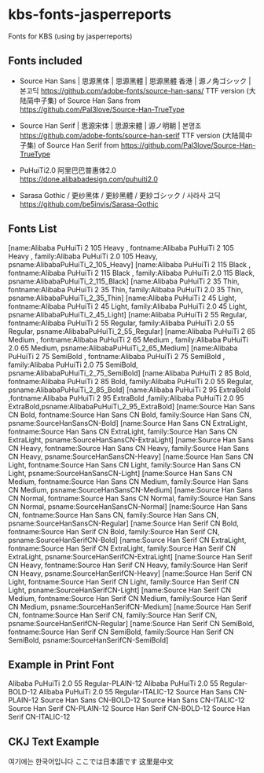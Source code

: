 # kbs-fonts-jasperreports
Fonts for KBS (using by jasperreports)

## Fonts included
* Source Han Sans | 思源黑体 | 思源黑體 | 思源黑體 香港 | 源ノ角ゴシック | 본고딕
https://github.com/adobe-fonts/source-han-sans/
  TTF version (大陆简中子集) of Source Han Sans from https://github.com/Pal3love/Source-Han-TrueType
  
* Source Han Serif | 思源宋体 | 思源宋體 | 源ノ明朝 | 본명조
https://github.com/adobe-fonts/source-han-serif
  TTF version (大陆简中子集) of Source Han Serif from https://github.com/Pal3love/Source-Han-TrueType

* PuHuiTi2.0 阿里巴巴普惠体2.0
https://done.alibabadesign.com/puhuiti2.0

* Sarasa Gothic / 更纱黑体 / 更紗黑體 / 更紗ゴシック / 사라사 고딕
https://github.com/be5invis/Sarasa-Gothic

## Fonts List
[name:Alibaba PuHuiTi 2 105 Heavy ,   fontname:Alibaba PuHuiTi 2 105 Heavy ,   family:Alibaba PuHuiTi 2.0 105 Heavy,   psname:AlibabaPuHuiTi_2_105_Heavy] 
[name:Alibaba PuHuiTi 2 115 Black ,   fontname:Alibaba PuHuiTi 2 115 Black ,   family:Alibaba PuHuiTi 2.0 115 Black,   psname:AlibabaPuHuiTi_2_115_Black] 
[name:Alibaba PuHuiTi 2 35 Thin,      fontname:Alibaba PuHuiTi 2 35 Thin,      family:Alibaba PuHuiTi 2.0 35 Thin,     psname:AlibabaPuHuiTi_2_35_Thin]
[name:Alibaba PuHuiTi 2 45 Light,     fontname:Alibaba PuHuiTi 2 45 Light,     family:Alibaba PuHuiTi 2.0 45 Light,    psname:AlibabaPuHuiTi_2_45_Light]
[name:Alibaba PuHuiTi 2 55 Regular,   fontname:Alibaba PuHuiTi 2 55 Regular,   family:Alibaba PuHuiTi 2.0 55 Regular,  psname:AlibabaPuHuiTi_2_55_Regular]
[name:Alibaba PuHuiTi 2 65 Medium ,   fontname:Alibaba PuHuiTi 2 65 Medium ,   family:Alibaba PuHuiTi 2.0 65 Medium,   psname:AlibabaPuHuiTi_2_65_Medium]
[name:Alibaba PuHuiTi 2 75 SemiBold , fontname:Alibaba PuHuiTi 2 75 SemiBold , family:Alibaba PuHuiTi 2.0 75 SemiBold, psname:AlibabaPuHuiTi_2_75_SemiBold] 
[name:Alibaba PuHuiTi 2 85 Bold,      fontname:Alibaba PuHuiTi 2 85 Bold,      family:Alibaba PuHuiTi 2.0 55 Regular,  psname:AlibabaPuHuiTi_2_85_Bold] 
[name:Alibaba PuHuiTi 2 95 ExtraBold ,fontname:Alibaba PuHuiTi 2 95 ExtraBold ,family:Alibaba PuHuiTi 2.0 95 ExtraBold,psname:AlibabaPuHuiTi_2_95_ExtraBold]
[name:Source Han Sans CN Bold,        fontname:Source Han Sans CN Bold,        family:Source Han Sans CN,              psname:SourceHanSansCN-Bold] 
[name:Source Han Sans CN ExtraLight,  fontname:Source Han Sans CN ExtraLight,  family:Source Han Sans CN ExtraLight,   psname:SourceHanSansCN-ExtraLight]
[name:Source Han Sans CN Heavy,       fontname:Source Han Sans CN Heavy,       family:Source Han Sans CN Heavy,        psname:SourceHanSansCN-Heavy] 
[name:Source Han Sans CN Light,       fontname:Source Han Sans CN Light,       family:Source Han Sans CN Light,        psname:SourceHanSansCN-Light] 
[name:Source Han Sans CN Medium,      fontname:Source Han Sans CN Medium,      family:Source Han Sans CN Medium,       psname:SourceHanSansCN-Medium] 
[name:Source Han Sans CN Normal,      fontname:Source Han Sans CN Normal,      family:Source Han Sans CN Normal,       psname:SourceHanSansCN-Normal] 
[name:Source Han Sans CN,             fontname:Source Han Sans CN,             family:Source Han Sans CN,              psname:SourceHanSansCN-Regular]
[name:Source Han Serif CN Bold,       fontname:Source Han Serif CN Bold,       family:Source Han Serif CN,             psname:SourceHanSerifCN-Bold] 
[name:Source Han Serif CN ExtraLight, fontname:Source Han Serif CN ExtraLight, family:Source Han Serif CN ExtraLight,  psname:SourceHanSerifCN-ExtraLight]
[name:Source Han Serif CN Heavy,      fontname:Source Han Serif CN Heavy,      family:Source Han Serif CN Heavy,       psname:SourceHanSerifCN-Heavy] 
[name:Source Han Serif CN Light,      fontname:Source Han Serif CN Light,      family:Source Han Serif CN Light,       psname:SourceHanSerifCN-Light] 
[name:Source Han Serif CN Medium,     fontname:Source Han Serif CN Medium,     family:Source Han Serif CN Medium,      psname:SourceHanSerifCN-Medium] 
[name:Source Han Serif CN,            fontname:Source Han Serif CN,            family:Source Han Serif CN,             psname:SourceHanSerifCN-Regular] 
[name:Source Han Serif CN SemiBold,   fontname:Source Han Serif CN SemiBold,   family:Source Han Serif CN SemiBold,    psname:SourceHanSerifCN-SemiBold] 

## Example in Print Font
Alibaba PuHuiTi 2.0 55 Regular-PLAIN-12
Alibaba PuHuiTi 2.0 55 Regular-BOLD-12
Alibaba PuHuiTi 2.0 55 Regular-ITALIC-12
Source Han Sans CN-PLAIN-12
Source Han Sans CN-BOLD-12
Source Han Sans CN-ITALIC-12
Source Han Serif CN-PLAIN-12
Source Han Serif CN-BOLD-12
Source Han Serif CN-ITALIC-12

## CKJ Text Example 
여기에는 한국어입니다
ここでは日本語です
这里是中文
